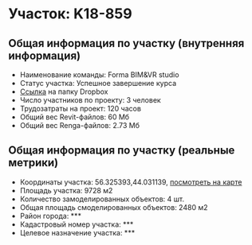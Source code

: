 # Участок: K18-859
## Общая информация по участку (внутренняя информация)
+ Наименование команды: Forma BIM&VR studio
+ Статус участка: Успешное завершение курса
+ [Ссылка](https://www.dropbox.com/sh/wvvgv1nw1iqred9/AADiNqiKzJLzwlLirGFyo3Hba/K18_859?dl=0) на папку Dropbox
+ Число участников по проекту: 3 человек
+ Трудозатраты на проект: 120 часов
+ Общий вес Revit-файлов: 60 Мб
+ Общий вес Renga-файлов: 2.73 Мб
## Общая информация по участку (реальные метрики)
+ Координаты участка: 56.325393,44.031139, [посмотреть на карте](yandex.ru/maps/47/nizhny-novgorod/?ll=56.325393%2C44.031139&z=19)
+ Площадь участка: 9728 м2
+ Количество замоделированных объектов: 4 шт.
+ Общая площадь смоделированных объектов: 2480 м2
+ Район города: *** 
+ Кадастровый номер участка: *** 
+ Целевое назначение участка: *** 
